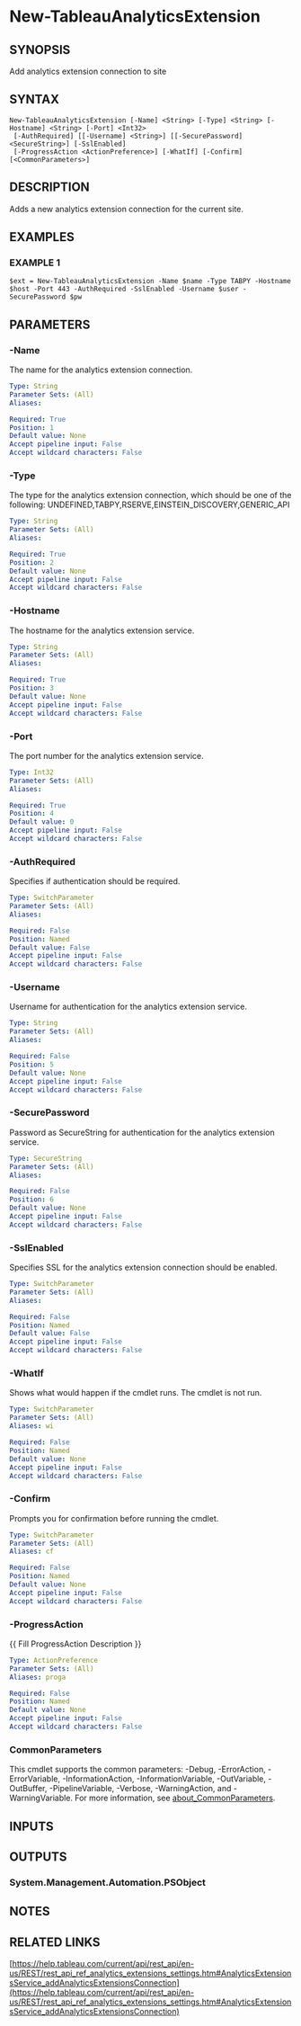 # New-TableauAnalyticsExtension

## SYNOPSIS
Add analytics extension connection to site

## SYNTAX

```
New-TableauAnalyticsExtension [-Name] <String> [-Type] <String> [-Hostname] <String> [-Port] <Int32>
 [-AuthRequired] [[-Username] <String>] [[-SecurePassword] <SecureString>] [-SslEnabled]
 [-ProgressAction <ActionPreference>] [-WhatIf] [-Confirm] [<CommonParameters>]
```

## DESCRIPTION
Adds a new analytics extension connection for the current site.

## EXAMPLES

### EXAMPLE 1
```
$ext = New-TableauAnalyticsExtension -Name $name -Type TABPY -Hostname $host -Port 443 -AuthRequired -SslEnabled -Username $user -SecurePassword $pw
```

## PARAMETERS

### -Name
The name for the analytics extension connection.

```yaml
Type: String
Parameter Sets: (All)
Aliases:

Required: True
Position: 1
Default value: None
Accept pipeline input: False
Accept wildcard characters: False
```

### -Type
The type for the analytics extension connection, which should be one of the following:
UNDEFINED,TABPY,RSERVE,EINSTEIN_DISCOVERY,GENERIC_API

```yaml
Type: String
Parameter Sets: (All)
Aliases:

Required: True
Position: 2
Default value: None
Accept pipeline input: False
Accept wildcard characters: False
```

### -Hostname
The hostname for the analytics extension service.

```yaml
Type: String
Parameter Sets: (All)
Aliases:

Required: True
Position: 3
Default value: None
Accept pipeline input: False
Accept wildcard characters: False
```

### -Port
The port number for the analytics extension service.

```yaml
Type: Int32
Parameter Sets: (All)
Aliases:

Required: True
Position: 4
Default value: 0
Accept pipeline input: False
Accept wildcard characters: False
```

### -AuthRequired
Specifies if authentication should be required.

```yaml
Type: SwitchParameter
Parameter Sets: (All)
Aliases:

Required: False
Position: Named
Default value: False
Accept pipeline input: False
Accept wildcard characters: False
```

### -Username
Username for authentication for the analytics extension service.

```yaml
Type: String
Parameter Sets: (All)
Aliases:

Required: False
Position: 5
Default value: None
Accept pipeline input: False
Accept wildcard characters: False
```

### -SecurePassword
Password as SecureString for authentication for the analytics extension service.

```yaml
Type: SecureString
Parameter Sets: (All)
Aliases:

Required: False
Position: 6
Default value: None
Accept pipeline input: False
Accept wildcard characters: False
```

### -SslEnabled
Specifies SSL for the analytics extension connection should be enabled.

```yaml
Type: SwitchParameter
Parameter Sets: (All)
Aliases:

Required: False
Position: Named
Default value: False
Accept pipeline input: False
Accept wildcard characters: False
```

### -WhatIf
Shows what would happen if the cmdlet runs.
The cmdlet is not run.

```yaml
Type: SwitchParameter
Parameter Sets: (All)
Aliases: wi

Required: False
Position: Named
Default value: None
Accept pipeline input: False
Accept wildcard characters: False
```

### -Confirm
Prompts you for confirmation before running the cmdlet.

```yaml
Type: SwitchParameter
Parameter Sets: (All)
Aliases: cf

Required: False
Position: Named
Default value: None
Accept pipeline input: False
Accept wildcard characters: False
```

### -ProgressAction
{{ Fill ProgressAction Description }}

```yaml
Type: ActionPreference
Parameter Sets: (All)
Aliases: proga

Required: False
Position: Named
Default value: None
Accept pipeline input: False
Accept wildcard characters: False
```

### CommonParameters
This cmdlet supports the common parameters: -Debug, -ErrorAction, -ErrorVariable, -InformationAction, -InformationVariable, -OutVariable, -OutBuffer, -PipelineVariable, -Verbose, -WarningAction, and -WarningVariable. For more information, see [about_CommonParameters](http://go.microsoft.com/fwlink/?LinkID=113216).

## INPUTS

## OUTPUTS

### System.Management.Automation.PSObject
## NOTES

## RELATED LINKS

[https://help.tableau.com/current/api/rest_api/en-us/REST/rest_api_ref_analytics_extensions_settings.htm#AnalyticsExtensionsService_addAnalyticsExtensionsConnection](https://help.tableau.com/current/api/rest_api/en-us/REST/rest_api_ref_analytics_extensions_settings.htm#AnalyticsExtensionsService_addAnalyticsExtensionsConnection)

